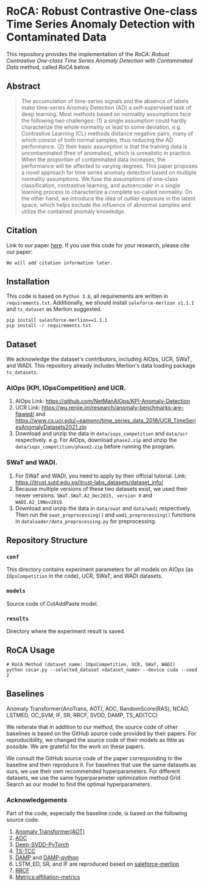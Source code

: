 # RoCA: Robust Contrastive One-class Time Series Anomaly Detection with Contaminated Data
This repository provides the implementation of the _RoCA: Robust Contrastive One-class Time Series Anomaly Detection with Contaminated Data_ method, called _RoCA_ below. 

## Abstract
> The accumulation of time-series signals and the absence of labels make time-series Anomaly Detection (AD) a self-supervised
> task of deep learning. Most methods based on normality assumptions face the following two challenges:
> (1) a single assumption could hardly characterize the whole normality or lead to some deviation, e.g. Contrastive Learning (CL) methods distance negative pairs, many of which consist of both normal samples, thus reducing the AD performance.
> (2) their basic assumption is that the training data is uncontaminated (free of anomalies), which is unrealistic in practice. When the proportion of contaminated data increases, the performance will be affected to varying degrees.
> This paper proposes a novel approach for time series anomaly detection based on multiple normality assumptions.
> We fuse the assumptions of one-class classification, contrastive learning, and autoencoder in a single learning process to characterize a complete so-called normality.
> On the other hand, we introduce the idea of outlier exposure in the latent space, which helps exclude the influence of abnormal samples and utilize the contained anomaly knowledge.



## Citation
Link to our paper [here]().
If you use this code for your research, please cite our paper:

```
We will add citation information later.
```

## Installation
This code is based on `Python 3.8`, all requirements are written in `requirements.txt`. Additionally, we should install `saleforce-merlion v1.1.1` and `ts_dataset` as Merlion suggested.

```
pip install salesforce-merlion==1.1.1
pip install -r requirements.txt
```

## Dataset
We acknowledge the dataset's contributors, including AIOps, UCR, SWaT, and WADI.
This repository already includes Merlion's data loading package `ts_datasets`.

### AIOps (KPI, IOpsCompetition) and UCR. 
1. AIOps Link: https://github.com/NetManAIOps/KPI-Anomaly-Detection
2. UCR Link: https://wu.renjie.im/research/anomaly-benchmarks-are-flawed/ 
and https://www.cs.ucr.edu/~eamonn/time_series_data_2018/UCR_TimeSeriesAnomalyDatasets2021.zip
3. Download and unzip the data in `data/iops_competition` and `data/ucr` respectively. 
e.g. For AIOps, download `phase2.zip` and unzip the `data/iops_competition/phase2.zip` before running the program.

### SWaT and WADI. 
1. For SWaT and WADI, you need to apply by their official tutorial. Link: https://itrust.sutd.edu.sg/itrust-labs_datasets/dataset_info/
2. Because multiple versions of these two datasets exist, 
we used their newer versions: `SWaT.SWaT.A2_Dec2015, version 0` and `WADI.A2_19Nov2019`.
3. Download and unzip the data in `data/swat` and `data/wadi` respectively. Then run the 
`swat_preprocessing()` and `wadi_preprocessing()` functions in `dataloader/data_preprocessing.py` for preprocessing.


## Repository Structure

### `conf`
This directory contains experiment parameters for all models on AIOps (as `IOpsCompetition` in the code), UCR, SWaT, and WADI datasets.

### `models`
Source code of CutAddPaste model.

### `results`
Directory where the experiment result is saved.

## RoCA Usage
```
# RoCA Method (dataset_name: IOpsCompetition, UCR, SWaT, WADI)
python coca+.py --selected_dataset <dataset_name> --device cuda --seed 2
```

## Baselines
Anomaly Transformer(AnoTrans, AOT), AOC, RandomScore(RAS), NCAD, LSTMED, OC_SVM, IF, SR, RRCF, SVDD, DAMP, TS_AD(TCC)

We reiterate that in addition to our method, the source code of other baselines is based on the GitHub source code 
provided by their papers. For reproducibility, we changed the source code of their models as little as possible. 
We are grateful for the work on these papers.

We consult the GitHub source code of the paper corresponding to the baseline and then reproduce it. 
For baselines that use the same datasets as ours, we use their own recommended hyperparameters. 
For different datasets, we use the same hyperparameter optimization method Grid Search as our model to find the optimal hyperparameters.

### Acknowledgements
Part of the code, especially the baseline code, is based on the following source code.
1. [Anomaly Transformer(AOT)](https://github.com/thuml/Anomaly-Transformer)
2. [AOC](https://github.com/alsike22/AOC)
3. [Deep-SVDD-PyTorch](https://github.com/lukasruff/Deep-SVDD-PyTorch)
4. [TS-TCC](https://github.com/emadeldeen24/TS-TCC)
5. [DAMP](https://sites.google.com/view/discord-aware-matrix-profile/documentation) and 
[DAMP-python](https://github.com/sihohan/DAMP)
6. LSTM_ED, SR, and IF are reproduced based on [saleforce-merlion](https://github.com/salesforce/Merlion/tree/main/merlion/models/anomaly)
7. [RRCF](https://github.com/kLabUM/rrcf?tab=readme-ov-file)
8. [Metrics:affiliation-metrics](https://github.com/ahstat/affiliation-metrics-py)

